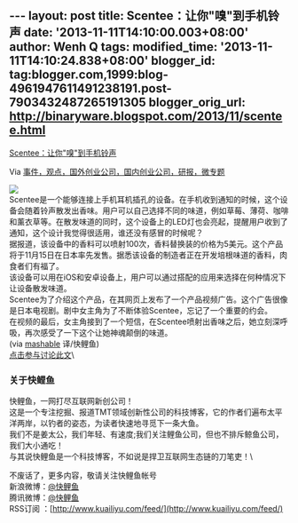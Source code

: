 --- layout: post title: Scentee：让你"嗅"到手机铃声 date:
'2013-11-11T14:10:00.003+08:00' author: Wenh Q tags: modified\_time:
'2013-11-11T14:10:24.838+08:00' blogger\_id:
tag:blogger.com,1999:blog-4961947611491238191.post-7903432487265191305
blogger\_orig\_url: http://binaryware.blogspot.com/2013/11/scentee.html
---

[Scentee：让你"嗅"到手机铃声](http://www.kuailiyu.com/article/5970.html)

Via
[事件，观点，国外创业公司，国内创业公司，研报，微专题](http://www.kuailiyu.com/)

![](http://www.kuailiyu.com/uploadfile/2013/1111/20131111111932413.jpg)\
Scentee是一个能够连接上手机耳机插孔的设备。在手机收到通知的时候，这个设备会随着铃声散发出香味。用户可以自己选择不同的味道，例如草莓、薄荷、咖啡和薰衣草等。在散发味道的同时，这个设备上的LED灯也会亮起，提醒用户收到了通知，这个设计我觉得很适用，谁还没有感冒的时候呢？\
据报道，该设备中的香料可以喷射100次，香料替换装的价格为5美元。这个产品将于11月15日在日本率先发售。据悉该设备的制造者正在开发培根味道的香料，肉食者们有福了。\
该设备可以用在iOS和安卓设备上，用户可以通过搭配的应用来选择在何种情况下让设备散发味道。\
Scentee为了介绍这个产品，在其网页上发布了一个产品视频广告。这个广告很像是日本电视剧。剧中女主角为了不断体验Scentee，忘记了一个重要的约会。\
在视频的最后，女主角接到了一个短信，在Scentee喷射出香味之后，她立刻深呼吸，再次感受了一下这个让她神魂颠倒的味道。\
(via [mashable](http://mashable.com/2013/11/07/scentee/) 译/快鲤鱼)\
[点击参与讨论此文](http://www.kuailiyu.com/article/5970.html?utm_source=articletail&utm_medium=RSS#comments)\

### **关于快鲤鱼**

快鲤鱼，一网打尽互联网新创公司！\
这是一个专注挖掘、报道TMT领域创新性公司的科技博客，它的作者们遍布太平洋两岸，以钓者的姿态，为读者快速地寻觅下一条大鱼。\
我们不是姜太公，我们年轻、有速度;我们关注鲤鱼公司，但也不排斥鲸鱼公司，我们大小通吃！\
与其说快鲤鱼是一个科技博客，不如说是捍卫互联网生态链的刀笔吏！\

不废话了，更多内容，敬请关注快鲤鱼帐号\
新浪微博：[@快鲤鱼](http://weibo.com/p/1002062696344613/mblog)\
腾讯微博：[@快鲤鱼](http://t.qq.com/kuailiyucyzone)\
RSS订阅 ：[http://www.kuailiyu.com/feed/](http://www.kuailiyu.com/feed/)
